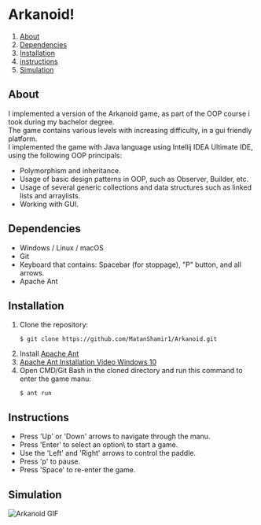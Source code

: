 # Arkanoid!
1. [About](#About)
2. [Dependencies](#dependencies)  
3. [Installation](#Installation)
4. [instructions](#instructions)
5. [Simulation](#simulation)


## About
I implemented a version of the Arkanoid game, as part of the OOP course i took during my bachelor degree.</br>
The game contains various levels with increasing difficulty, in a gui friendly platform.</br>
I implemented the game with Java language using Intellij IDEA Ultimate IDE, using the following OOP principals:
* Polymorphism and inheritance.
* Usage of basic design patterns in OOP, such as Observer, Builder, etc.
* Usage of several generic collections and data structures such as linked lists and arraylists.
* Working with GUI.

## Dependencies
* Windows / Linux / macOS
* Git
* Keyboard that contains: Spacebar (for stoppage), "P" button, and all arrows.
* Apache Ant
## Installation
1. Clone the repository:  
    ```
    $ git clone https://github.com/MatanShamir1/Arkanoid.git
    ```
2. Install [Apache Ant](https://ant.apache.org/bindownload.cgi)
3. [Apache Ant Installation Video Windows 10](https://www.youtube.com/watch?v=3eaW81yYIqY&t=353s&ab_channel=xscourse)
4. Open CMD/Git Bash in the cloned directory and run this command to enter the game manu:
    ```
    $ ant run
## Instructions
* Press 'Up' or 'Down' arrows to navigate through the manu.
* Press 'Enter' to select an option\ to start a game.
* Use the 'Left' and 'Right' arrows to control the paddle. 
* Press 'p' to pause.
* Press 'Space' to re-enter the game.

## Simulation
![Arkanoid GIF](https://user-images.githubusercontent.com/58342591/129721598-06b924f3-4489-45d3-8f63-75ac38a94ed0.gif)
